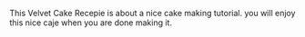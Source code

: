 This Velvet Cake Recepie is about a nice cake making tutorial. you will enjoy this nice caje when you are done making it.